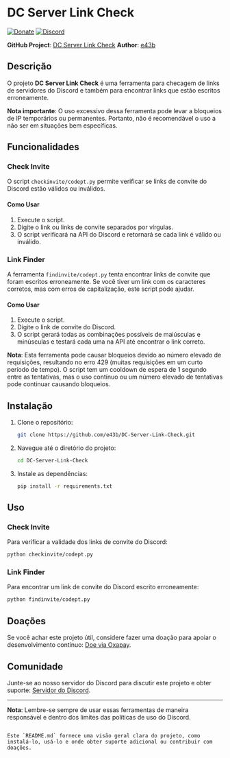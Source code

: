 # DC Server Link Check

[![Donate](https://img.shields.io/badge/Donate-Oxapay-blue)](https://oxapay.com/donate/40874860)
[![Discord](https://img.shields.io/badge/Discord-Join%20Server-blue)](https://discord.gg/CsBMMXBz7t)

**GitHub Project**: [DC Server Link Check](https://github.com/e43b/DC-Server-Link-Check/)
**Author**: [e43b](https://github.com/e43b)

## Descrição

O projeto **DC Server Link Check** é uma ferramenta para checagem de links de servidores do Discord e também para encontrar links que estão escritos erroneamente. 

**Nota importante**: O uso excessivo dessa ferramenta pode levar a bloqueios de IP temporários ou permanentes. Portanto, não é recomendável o uso a não ser em situações bem específicas.

## Funcionalidades

### Check Invite

O script `checkinvite/codept.py` permite verificar se links de convite do Discord estão válidos ou inválidos. 

#### Como Usar

1. Execute o script.
2. Digite o link ou links de convite separados por vírgulas.
3. O script verificará na API do Discord e retornará se cada link é válido ou inválido.

### Link Finder

A ferramenta `findinvite/codept.py` tenta encontrar links de convite que foram escritos erroneamente. Se você tiver um link com os caracteres corretos, mas com erros de capitalização, este script pode ajudar.

#### Como Usar

1. Execute o script.
2. Digite o link de convite do Discord.
3. O script gerará todas as combinações possíveis de maiúsculas e minúsculas e testará cada uma na API até encontrar o link correto.

**Nota**: Esta ferramenta pode causar bloqueios devido ao número elevado de requisições, resultando no erro 429 (muitas requisições em um curto período de tempo). O script tem um cooldown de espera de 1 segundo entre as tentativas, mas o uso contínuo ou um número elevado de tentativas pode continuar causando bloqueios.

## Instalação

1. Clone o repositório:
   ```sh
   git clone https://github.com/e43b/DC-Server-Link-Check.git
   ```
2. Navegue até o diretório do projeto:
   ```sh
   cd DC-Server-Link-Check
   ```
3. Instale as dependências:
   ```sh
   pip install -r requirements.txt
   ```

## Uso

### Check Invite

Para verificar a validade dos links de convite do Discord:
```sh
python checkinvite/codept.py
```

### Link Finder

Para encontrar um link de convite do Discord escrito erroneamente:
```sh
python findinvite/codept.py
```

## Doações

Se você achar este projeto útil, considere fazer uma doação para apoiar o desenvolvimento contínuo: [Doe via Oxapay](https://oxapay.com/donate/40874860).

## Comunidade

Junte-se ao nosso servidor do Discord para discutir este projeto e obter suporte: [Servidor do Discord](https://discord.gg/CsBMMXBz7t).

---

**Nota**: Lembre-se sempre de usar essas ferramentas de maneira responsável e dentro dos limites das políticas de uso do Discord.
```

Este `README.md` fornece uma visão geral clara do projeto, como instalá-lo, usá-lo e onde obter suporte adicional ou contribuir com doações.

